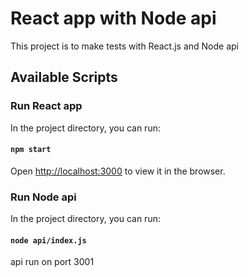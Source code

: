 # React app with Node api

This project is to make tests with React.js and Node api

## Available Scripts

### Run React app 

In the project directory, you can run:

#### `npm start`
Open [http://localhost:3000](http://localhost:3000) to view it in the browser.

### Run Node api 

In the project directory, you can run:

#### `node api/index.js`

api run on port 3001
